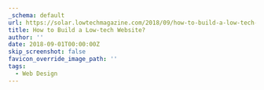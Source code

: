 ```yaml
---
_schema: default
url: https://solar.lowtechmagazine.com/2018/09/how-to-build-a-low-tech-website/
title: How to Build a Low-tech Website?
author: ''
date: 2018-09-01T00:00:00Z
skip_screenshot: false
favicon_override_image_path: ''
tags:
  - Web Design
---
```

